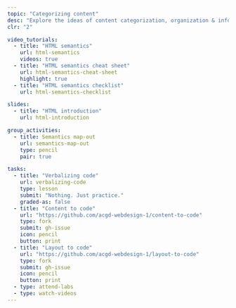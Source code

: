 ```yaml
---
topic: "Categorizing content"
desc: "Explore the ideas of content categorization, organization & information architecture."
clr: "2"

video_tutorials:
  - title: "HTML semantics"
    url: html-semantics
    videos: true
  - title: "HTML semantics cheat sheet"
    url: html-semantics-cheat-sheet
    highlight: true
  - title: "HTML semantics checklist"
    url: html-semantics-checklist

slides:
  - title: "HTML introduction"
    url: html-introduction

group_activities:
  - title: Semantics map-out
    url: semantics-map-out
    type: pencil
    pair: true

tasks:
  - title: "Verbalizing code"
    url: verbalizing-code
    type: lesson
    submit: "Nothing. Just practice."
    graded-as: false
  - title: "Content to code"
    url: "https://github.com/acgd-webdesign-1/content-to-code"
    type: fork
    submit: gh-issue
    icon: pencil
    button: print
  - title: "Layout to code"
    url: "https://github.com/acgd-webdesign-1/layout-to-code"
    type: fork
    submit: gh-issue
    icon: pencil
    button: print
  - type: attend-labs
  - type: watch-videos
---
```

